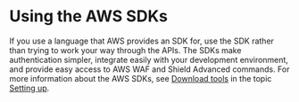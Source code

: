 # Using the AWS SDKs<a name="waf-api-sdk"></a>

If you use a language that AWS provides an SDK for, use the SDK rather than trying to work your way through the APIs\. The SDKs make authentication simpler, integrate easily with your development environment, and provide easy access to AWS WAF and Shield Advanced commands\. For more information about the AWS SDKs, see [Download tools](setting-up-waf.md#setting-up-waf-tools) in the topic [Setting up](setting-up-waf.md)\.